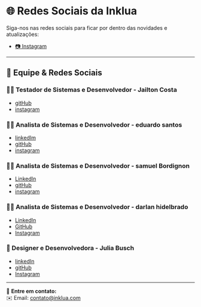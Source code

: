 # 🌐 Redes Sociais da Inklua

Siga-nos nas redes sociais para ficar por dentro das novidades e atualizações:

- [📷 Instagram](https://www.instagram.com/inkluaticket/)

---

## 👥 Equipe & Redes Sociais

### 👨‍💻 Testador de Sistemas e Desenvolvedor - Jailton Costa    
- [gitHub](https://github.com/jailton-costa)
- [instagram](https://www.instagram.com/jailton_costa_3/)  

### 🧑‍💻 Analista de Sistemas e Desenvolvedor - eduardo santos  
- [linkedIm](https://www.linkedin.com/in/eduardo-santos-b4894834b/)  
- [gitHub](https://github.com/eduardos4antos)  
- [instagram](https://www.instagram.com/001.eduardo/)  

### 🧑‍💻 Analista de Sistemas e Desenvolvedor - samuel Bordignon  
- [LinkedIn](https://www.linkedin.com/feed/?trk=guest_homepage-basic_nav-header-signin)  
- [gitHub](https://github.com/samuel-bordignon)
- [instagram](https://www.instagram.com/samuel_sem_r/)  

### 🧑‍💻 Analista de Sistemas e Desenvolvedor - darlan hidelbrado
- [LinkedIn](https://www.linkedin.com/in/darlan-hildebrando-7b3a44312/)  
- [GitHub](https://github.com/DarlanHildebrando)  
- [Instagram](https://www.instagram.com/darlan_hildebrando/)  

### 🎨 Designer e Desenvolvedora - Julia Busch  
- [linkedIn](https://www.linkedin.com/in/j%C3%BAlia-bandeira-busch-7525842b6/)  
- [gitHub](https://github.com/BuschJulia)  
- [Instagram](https://instagram.com/juliabusch)  

---

🔗 **Entre em contato:**  
✉️ Email: contato@inklua.com  
  
